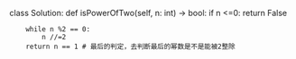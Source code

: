 class Solution:
    def isPowerOfTwo(self, n: int) -> bool:
        if n <=0:
            return False
            
        while n %2 == 0:
            n //=2
        return n == 1 # 最后的判定，去判断最后的幂数是不是能被2整除
